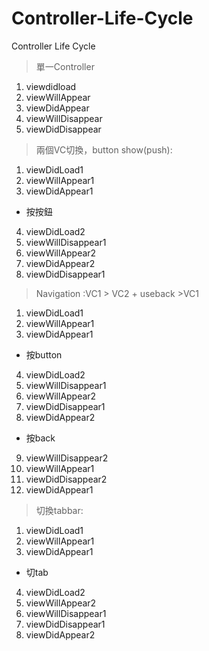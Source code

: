 # Controller-Life-Cycle
Controller Life Cycle

>單一Controller
1. viewdidload
1. viewWillAppear
1. viewDidAppear
1. viewWillDisappear
1. viewDidDisappear

> 兩個VC切換，button show(push):

1. viewDidLoad1
2. viewWillAppear1
3. viewDidAppear1

* 按按鈕
4. viewDidLoad2
5. viewWillDisappear1
6. viewWillAppear2
7. viewDidAppear2
8. viewDidDisappear1

>Navigation :VC1 > VC2 + useback >VC1

1. viewDidLoad1
2. viewWillAppear1
3. viewDidAppear1

* 按button
4. viewDidLoad2
5. viewWillDisappear1
6. viewWillAppear2
7. viewDidDisappear1
8. viewDidAppear2

* 按back
9. viewWillDisappear2
10. viewWillAppear1
11. viewDidDisappear2
12. viewDidAppear1



> 切換tabbar:

1. viewDidLoad1
2. viewWillAppear1
3. viewDidAppear1

* 切tab
4. viewDidLoad2
5. viewWillAppear2
6. viewWillDisappear1
7. viewDidDisappear1
8. viewDidAppear2

